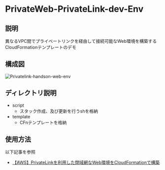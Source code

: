 # PrivateWeb-PrivateLink-dev-Env
## 説明
異なるVPC間でプライベートリンクを経由して接続可能なWeb環境を構築するCloudFormationテンプレートのデモ

## 構成図
![Privatelink-handson-web-env](https://user-images.githubusercontent.com/60125692/154089840-c1c6f65f-e84a-478a-95cb-8f4df0d46adb.png)


## ディレクトリ説明
- script<br>
    - スタック作成、及び更新を行うshを格納
- template<br>
    - CFnテンプレートを格納

## 使用方法
以下記事を参照<br>
- [【AWS】PrivateLinkを利用した閉域網なWeb環境をCloudFormationで構築]()
